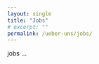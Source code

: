 ```yaml
---
layout: single
title: "Jobs"
# excerpt: ""
permalink: /ueber-uns/jobs/
---
```


<!-- TODO: add jobs -->

jobs ...
